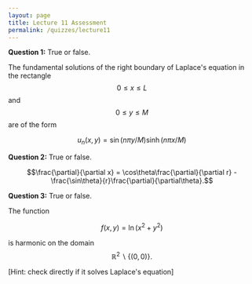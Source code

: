 ```yaml
---
layout: page
title: Lecture 11 Assessment
permalink: /quizzes/lecture11
---
```



**Question 1:**  True or false.

The fundamental solutions of the right boundary of Laplace's equation in the rectangle $$0 \leq x\leq L$$ and $$0\leq y\leq M$$ are of the form

$$u_n(x,y) = \sin(n\pi y/M)\sinh(n\pi x/M)$$

**Question 2:**  True or false.


$$\frac{\partial}{\partial x} = \cos\theta\frac{\partial}{\partial r} - \frac{\sin\theta}{r}\frac{\partial}{\partial\theta}.$$


**Question 3:**  True or false.

The function 

$$f(x,y) = \ln(x^2+y^2)$$

is harmonic on the domain $$\mathbb{R}^2\backslash\{(0,0)\}.$$

[Hint: check directly if it solves Laplace's equation]


